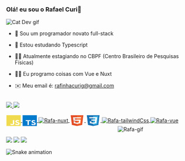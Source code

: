 ### Olá! eu sou o Rafael Curi👋
<img style="heigth: 150px; width: 150px"  alt="Cat Dev gif" src="https://cdn.discordapp.com/attachments/1094790246983544962/1168589832570814625/gi2_github.gif?ex=65525117&is=653fdc17&hm=dc021b0964b7ed576b29e411fbce93b3a9bfe407ec92c269c5658ecd954be657&" />


- 🔭 Sou um programador novato full-stack
- 🌱 Estou estudando Typescript
- 🧑‍💼 Atualmente estagiando no CBPF (Centro Brasileiro de Pesquisas Físicas)
- 👨‍💻 Eu programo coisas com Vue e Nuxt
- ✉️ Meu email é: rafinhacurig@gmail.com

  ##

<div>
<a href="https://github.com/rafaelcuri435">
<img height="180em" src="https://github-readme-stats.vercel.app/api?username=rafaelcuri435&show_icons=true&theme=dracula&include_all_commits=true&count_private=true"/>
<img height="180em" src="https://github-readme-stats.vercel.app/api/top-langs/?username=rafaelcuri435&layout-compact&langs_count=16&theme-dracula"/>
</div>

<div style="display: inline_block"><br>
  <img align="center" alt="Rafa-Js" height="30" width="40" src="https://raw.githubusercontent.com/devicons/devicon/master/icons/javascript/javascript-plain.svg">
  <img align="center" alt="Rafa-Ts" height="30" width="40" src="https://raw.githubusercontent.com/devicons/devicon/master/icons/typescript/typescript-plain.svg">
  <img align="center" alt="Rafa-nuxt" height="30" width="40" src="https://cdn.jsdelivr.net/gh/devicons/devicon/icons/nuxtjs/nuxtjs-original.svg">
  <img align="center" alt="Rafa-HTML" height="30" width="40" src="https://raw.githubusercontent.com/devicons/devicon/master/icons/html5/html5-original.svg">
  <img align="center" alt="Rafa-CSS" height="30" width="40" src="https://raw.githubusercontent.com/devicons/devicon/master/icons/css3/css3-original.svg">
  <img align="center" alt="Rafa-tailwindCss" height="30" width="40" src="https://cdn.jsdelivr.net/gh/devicons/devicon/icons/tailwindcss/tailwindcss-plain.svg">
  <img align="center" alt="Rafa-vue" height="30" width="40" src="https://cdn.jsdelivr.net/gh/devicons/devicon/icons/vuejs/vuejs-original.svg">
   <img align="right" alt="Rafa-gif" height="160" width="200" src="https://cdn.discordapp.com/attachments/1094790246983544962/1168584737036709979/gif_github.gif?ex=65524c58&is=653fd758&hm=156d6c4b35816664cfdc2ed22d323719894c359081c54959402d6506eaaa7fec&">
</div>
  
  ##
 
<div> 
  <a href="https://www.instagram.com/rafinha_curi/" target="_blank"><img src="https://img.shields.io/badge/-Instagram-%23E4405F?style=for-the-badge&logo=instagram&logoColor=white" target="_blank"></a>
  <a href = "mailto:rafinhacurig@gmail.com"><img src="https://img.shields.io/badge/-Gmail-%23333?style=for-the-badge&logo=gmail&logoColor=white" target="_blank"></a>
  <a href="https://www.linkedin.com/in/rafael-curi-a4a837292/" target="_blank"><img src="https://img.shields.io/badge/-LinkedIn-%230077B5?style=for-the-badge&logo=linkedin&logoColor=white" target="_blank"></a> 
</div>

![Snake animation](https://github.com/rafaelcuri435/rafaelcuri435/blob/output/github-contribution-grid-snake.svg)
